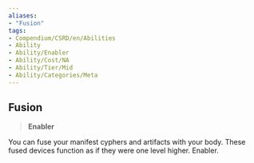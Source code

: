 ```yaml
---
aliases:
- "Fusion"
tags:
- Compendium/CSRD/en/Abilities
- Ability
- Ability/Enabler
- Ability/Cost/NA
- Ability/Tier/Mid
- Ability/Categories/Meta
---
```


  
## Fusion  
>**Enabler**
  
You can fuse your manifest cyphers and artifacts with your body. These fused devices function as if they were one level higher. Enabler.